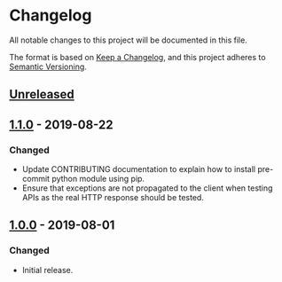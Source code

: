 # Changelog
All notable changes to this project will be documented in this file.

The format is based on [Keep a Changelog](https://keepachangelog.com/en/1.0.0/),
and this project adheres to [Semantic Versioning](https://semver.org/spec/v2.0.0.html).

## [Unreleased]

## [1.1.0] - 2019-08-22
### Changed
- Update CONTRIBUTING documentation to explain how to install pre-commit python module using pip.
- Ensure that exceptions are not propagated to the client when testing APIs as the real HTTP response should be tested.

## [1.0.0] - 2019-08-01
### Changed
- Initial release.

[Unreleased]: https://github.tools.digital.engie.com/GEM-Py/pytest_layab/compare/v1.1.0...HEAD
[1.1.0]: https://github.tools.digital.engie.com/GEM-Py/pytest_layab/compare/v1.0.0...v1.1.0
[1.0.0]: https://github.tools.digital.engie.com/GEM-Py/pytest_layab/releases/tag/v1.0.0
